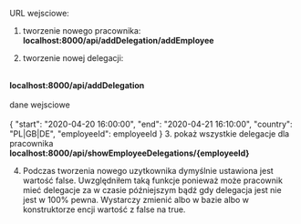 URL wejsciowe:
1. tworzenie nowego pracownika:
<br><b>localhost:8000/api/addDelegation/addEmployee</b>

2. tworzenie nowej delegacji:
<br>
<b>localhost:8000/api/addDelegation
</b>
<br><br>
dane wejsciowe 
<br>
<br>
{
    "start": "2020-04-20 16:00:00",
    "end": "2020-04-21 16:10:00",
    "country": "PL|GB|DE",
    "employeeId": employeeId
}
3. pokaż wszystkie delegacje dla pracownika
<br>
<b>localhost:8000/api/showEmployeeDelegations/{employeeId}</b>

4. Podczas tworzenia nowego uzytkownika dymyślnie ustawiona jest wartość false. Uwzględniłem taką funkcje ponieważ może pracownik mieć delegacje za w czasie późniejszym bądź gdy delegacja jest nie jest w 100% pewna. Wystarczy zmienić albo w bazie albo w konstruktorze encji wartość z false na true.



